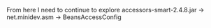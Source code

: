 From here I need to continue to explore
accessors-smart-2.4.8.jar -> net.minidev.asm -> BeansAccessConfig